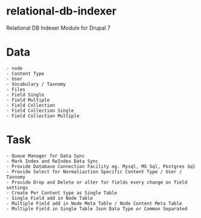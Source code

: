 # relational-db-indexer
Relational DB Indexer  Module for Drupal 7


# Data
	- node
	- Content Type
	- User
	- Vocabulary / Taxnomy
	- Files
	- Field Single
	- Field Multiple
	- Field Collection
	- Field Collection Single
	- Field Collection Multiple
	
	
# Task
	- Queue Manager for Data Sync
	- Mark Index and ReIndex Data Sync
	- Provide Database Connection Facility eg. Mysql, MS Sql, Postgres Sql
	- Provide Select for Normaliaztion Specific Content Type / User / Taxnomy
	- Provide Drop and Delete or alter for fields every change on field settings
	- Create Per Content type as Single Table
	- Single Field add in Node Table 
	- Multiple Field add in Node Meta Table / Node Content Meta Table 
	- Multiple Field in Single Table Json Data Type or Common Separated 
